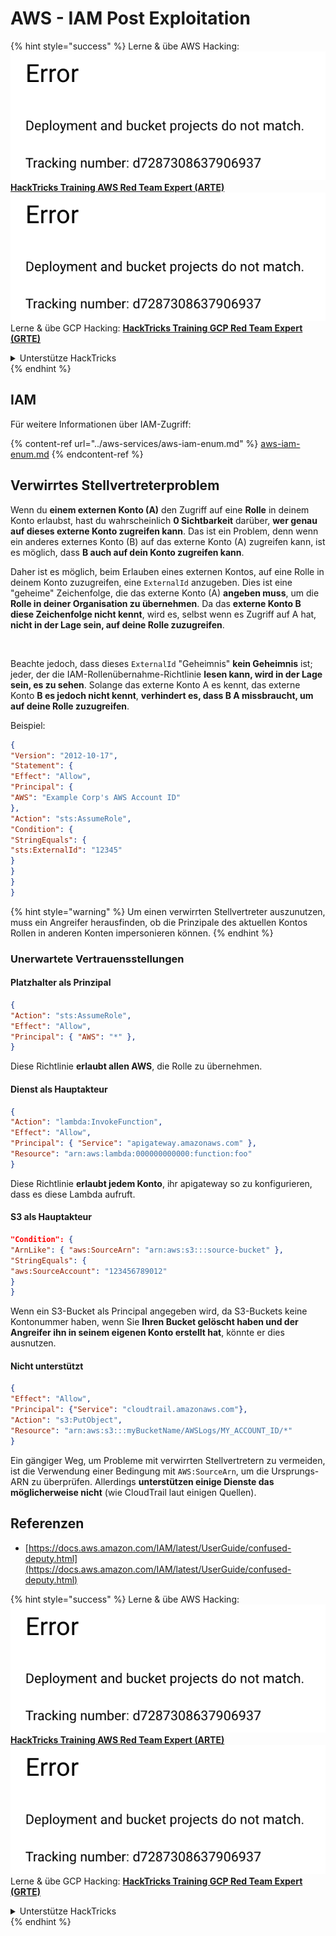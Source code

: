 # AWS - IAM Post Exploitation

{% hint style="success" %}
Lerne & übe AWS Hacking:<img src="../../../.gitbook/assets/image (1) (1).png" alt="" data-size="line">[**HackTricks Training AWS Red Team Expert (ARTE)**](https://training.hacktricks.xyz/courses/arte)<img src="../../../.gitbook/assets/image (1) (1).png" alt="" data-size="line">\
Lerne & übe GCP Hacking: <img src="../../../.gitbook/assets/image (2).png" alt="" data-size="line">[**HackTricks Training GCP Red Team Expert (GRTE)**<img src="../../../.gitbook/assets/image (2).png" alt="" data-size="line">](https://training.hacktricks.xyz/courses/grte)

<details>

<summary>Unterstütze HackTricks</summary>

* Überprüfe die [**Abonnementpläne**](https://github.com/sponsors/carlospolop)!
* **Tritt der** 💬 [**Discord-Gruppe**](https://discord.gg/hRep4RUj7f) oder der [**Telegram-Gruppe**](https://t.me/peass) bei oder **folge** uns auf **Twitter** 🐦 [**@hacktricks\_live**](https://twitter.com/hacktricks\_live)**.**
* **Teile Hacking-Tricks, indem du PRs zu den** [**HackTricks**](https://github.com/carlospolop/hacktricks) und [**HackTricks Cloud**](https://github.com/carlospolop/hacktricks-cloud) GitHub-Repos einreichst.

</details>
{% endhint %}

## IAM

Für weitere Informationen über IAM-Zugriff:

{% content-ref url="../aws-services/aws-iam-enum.md" %}
[aws-iam-enum.md](../aws-services/aws-iam-enum.md)
{% endcontent-ref %}

## Verwirrtes Stellvertreterproblem

Wenn du **einem externen Konto (A)** den Zugriff auf eine **Rolle** in deinem Konto erlaubst, hast du wahrscheinlich **0 Sichtbarkeit** darüber, **wer genau auf dieses externe Konto zugreifen kann**. Das ist ein Problem, denn wenn ein anderes externes Konto (B) auf das externe Konto (A) zugreifen kann, ist es möglich, dass **B auch auf dein Konto zugreifen kann**.

Daher ist es möglich, beim Erlauben eines externen Kontos, auf eine Rolle in deinem Konto zuzugreifen, eine `ExternalId` anzugeben. Dies ist eine "geheime" Zeichenfolge, die das externe Konto (A) **angeben muss**, um die **Rolle in deiner Organisation zu übernehmen**. Da das **externe Konto B diese Zeichenfolge nicht kennt**, wird es, selbst wenn es Zugriff auf A hat, **nicht in der Lage sein, auf deine Rolle zuzugreifen**.

<figure><img src="../../../.gitbook/assets/image (95).png" alt=""><figcaption></figcaption></figure>

Beachte jedoch, dass dieses `ExternalId` "Geheimnis" **kein Geheimnis** ist; jeder, der die IAM-Rollenübernahme-Richtlinie **lesen kann, wird in der Lage sein, es zu sehen**. Solange das externe Konto A es kennt, das externe Konto **B es jedoch nicht kennt**, **verhindert es, dass B A missbraucht, um auf deine Rolle zuzugreifen**.

Beispiel:
```json
{
"Version": "2012-10-17",
"Statement": {
"Effect": "Allow",
"Principal": {
"AWS": "Example Corp's AWS Account ID"
},
"Action": "sts:AssumeRole",
"Condition": {
"StringEquals": {
"sts:ExternalId": "12345"
}
}
}
}
```
{% hint style="warning" %}
Um einen verwirrten Stellvertreter auszunutzen, muss ein Angreifer herausfinden, ob die Prinzipale des aktuellen Kontos Rollen in anderen Konten impersonieren können.
{% endhint %}

### Unerwartete Vertrauensstellungen

#### Platzhalter als Prinzipal
```json
{
"Action": "sts:AssumeRole",
"Effect": "Allow",
"Principal": { "AWS": "*" },
}
```
Diese Richtlinie **erlaubt allen AWS**, die Rolle zu übernehmen.

#### Dienst als Hauptakteur
```json
{
"Action": "lambda:InvokeFunction",
"Effect": "Allow",
"Principal": { "Service": "apigateway.amazonaws.com" },
"Resource": "arn:aws:lambda:000000000000:function:foo"
}
```
Diese Richtlinie **erlaubt jedem Konto**, ihr apigateway so zu konfigurieren, dass es diese Lambda aufruft.

#### S3 als Hauptakteur
```json
"Condition": {
"ArnLike": { "aws:SourceArn": "arn:aws:s3:::source-bucket" },
"StringEquals": {
"aws:SourceAccount": "123456789012"
}
}
```
Wenn ein S3-Bucket als Principal angegeben wird, da S3-Buckets keine Kontonummer haben, wenn Sie **Ihren Bucket gelöscht haben und der Angreifer ihn in seinem eigenen Konto erstellt hat**, könnte er dies ausnutzen.

#### Nicht unterstützt
```json
{
"Effect": "Allow",
"Principal": {"Service": "cloudtrail.amazonaws.com"},
"Action": "s3:PutObject",
"Resource": "arn:aws:s3:::myBucketName/AWSLogs/MY_ACCOUNT_ID/*"
}
```
Ein gängiger Weg, um Probleme mit verwirrten Stellvertretern zu vermeiden, ist die Verwendung einer Bedingung mit `AWS:SourceArn`, um die Ursprungs-ARN zu überprüfen. Allerdings **unterstützen einige Dienste das möglicherweise nicht** (wie CloudTrail laut einigen Quellen).

## Referenzen

* [https://docs.aws.amazon.com/IAM/latest/UserGuide/confused-deputy.html](https://docs.aws.amazon.com/IAM/latest/UserGuide/confused-deputy.html)

{% hint style="success" %}
Lerne & übe AWS Hacking:<img src="../../../.gitbook/assets/image (1) (1).png" alt="" data-size="line">[**HackTricks Training AWS Red Team Expert (ARTE)**](https://training.hacktricks.xyz/courses/arte)<img src="../../../.gitbook/assets/image (1) (1).png" alt="" data-size="line">\
Lerne & übe GCP Hacking: <img src="../../../.gitbook/assets/image (2).png" alt="" data-size="line">[**HackTricks Training GCP Red Team Expert (GRTE)**<img src="../../../.gitbook/assets/image (2).png" alt="" data-size="line">](https://training.hacktricks.xyz/courses/grte)

<details>

<summary>Unterstütze HackTricks</summary>

* Überprüfe die [**Abonnementpläne**](https://github.com/sponsors/carlospolop)!
* **Tritt der** 💬 [**Discord-Gruppe**](https://discord.gg/hRep4RUj7f) oder der [**Telegram-Gruppe**](https://t.me/peass) bei oder **folge** uns auf **Twitter** 🐦 [**@hacktricks\_live**](https://twitter.com/hacktricks\_live)**.**
* **Teile Hacking-Tricks, indem du PRs zu den** [**HackTricks**](https://github.com/carlospolop/hacktricks) und [**HackTricks Cloud**](https://github.com/carlospolop/hacktricks-cloud) GitHub-Repos einreichst.

</details>
{% endhint %}
